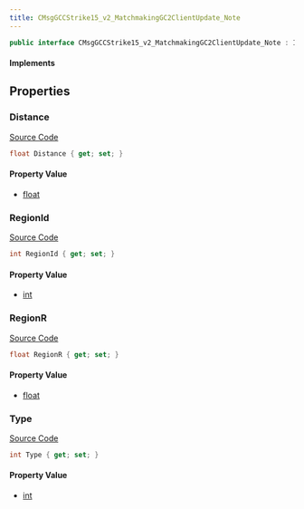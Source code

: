 ```yaml
---
title: CMsgGCCStrike15_v2_MatchmakingGC2ClientUpdate_Note
---
```


```csharp
public interface CMsgGCCStrike15_v2_MatchmakingGC2ClientUpdate_Note : ITypedProtobuf<CMsgGCCStrike15_v2_MatchmakingGC2ClientUpdate_Note>, INativeHandle
```

#### Implements

## Properties

### Distance

[Source Code](https://github.com/swiftly-solution/swiftlys2/blob/beta/managed/src/SwiftlyS2.Generated/Protobufs/Interfaces/CMsgGCCStrike15_v2_MatchmakingGC2ClientUpdate_Note.cs#L22)

```csharp
float Distance { get; set; }
```

#### Property Value

- [float](https://learn.microsoft.com/dotnet/api/system.single)

### RegionId

[Source Code](https://github.com/swiftly-solution/swiftlys2/blob/beta/managed/src/SwiftlyS2.Generated/Protobufs/Interfaces/CMsgGCCStrike15_v2_MatchmakingGC2ClientUpdate_Note.cs#L16)

```csharp
int RegionId { get; set; }
```

#### Property Value

- [int](https://learn.microsoft.com/dotnet/api/system.int32)

### RegionR

[Source Code](https://github.com/swiftly-solution/swiftlys2/blob/beta/managed/src/SwiftlyS2.Generated/Protobufs/Interfaces/CMsgGCCStrike15_v2_MatchmakingGC2ClientUpdate_Note.cs#L19)

```csharp
float RegionR { get; set; }
```

#### Property Value

- [float](https://learn.microsoft.com/dotnet/api/system.single)

### Type

[Source Code](https://github.com/swiftly-solution/swiftlys2/blob/beta/managed/src/SwiftlyS2.Generated/Protobufs/Interfaces/CMsgGCCStrike15_v2_MatchmakingGC2ClientUpdate_Note.cs#L13)

```csharp
int Type { get; set; }
```

#### Property Value

- [int](https://learn.microsoft.com/dotnet/api/system.int32)

